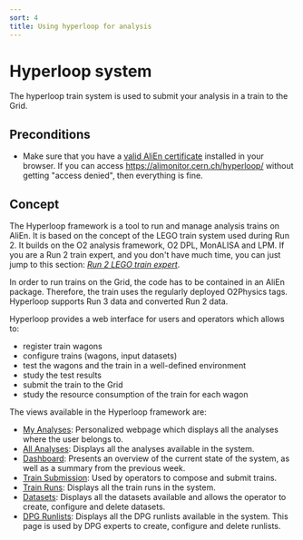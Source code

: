 ```yaml
---
sort: 4
title: Using hyperloop for analysis
---
```


# Hyperloop system

The hyperloop train system is used to submit your analysis in a train to the Grid.

## Preconditions

* Make sure that you have a <a href="https://alice-doc.github.io/alice-analysis-tutorial/start/cert.html" target="_blank">valid AliEn certificate</a> installed in your browser. If you can access <a href="https://alimonitor.cern.ch/hyperloop/" target="_blank">https://alimonitor.cern.ch/hyperloop/</a> without getting "access denied", then everything is fine.

## Concept

The Hyperloop framework is a tool to run and manage analysis trains on AliEn. It is based on the concept of the LEGO train system used during Run 2. It builds on the O2 analysis framework, O2 DPL, MonALISA and LPM. If you are a Run 2 train expert, and you don't have much time, you can just jump to this section: [_Run 2 LEGO train expert_](legoexpert.md#legoexpert). 

In order to run trains on the Grid, the code has to be contained in an AliEn package. Therefore, the train uses the regularly deployed O2Physics tags. 
Hyperloop supports Run 3 data and converted Run 2 data. 

Hyperloop provides a web interface for users and operators which allows to:

* register train wagons
* configure trains (wagons, input datasets)
* test the wagons and the train in a well-defined environment
* study the test results
* submit the train to the Grid
* study the resource consumption of the train for each wagon

The views available in the Hyperloop framework are:
* [My Analyses](userdocumentation.md#myanalyses): Personalized webpage which displays all the analyses where the user belongs to.
* [All Analyses](userdocumentation.md#allanalyses): Displays all the analyses available in the system.
* [Dashboard](operatordocumentation.md#dashboard): Presents an overview of the current state of the system, as well as a summary from the previous week.
* [Train Submission](operatordocumentation.md#trainsubmission): Used by operators to compose and submit trains.
* [Train Runs](operatordocumentation.md#trainruns): Displays all the train runs in the system.
* [Datasets](operatordocumentation.md#datasets): Displays all the datasets available and allows the operator to create, configure and delete datasets.
* [DPG Runlists](operatordocumentation.md#dpgrunlists): Displays all the DPG runlists available in the system. This page is used by DPG experts to create, configure and delete runlists.
